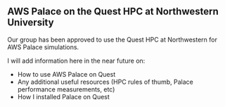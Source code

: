 ## AWS Palace on the Quest HPC at Northwestern University

Our group has been approved to use the Quest HPC at Northwestern for AWS Palace simulations. 

I will add information here in the near future on: 
* How to use AWS Palace on Quest
* Any additional useful resources (HPC rules of thumb, Palace performance measurements, etc)
* How I installed Palace on Quest
